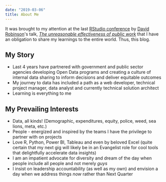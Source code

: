 ```yaml
---
date: "2019-03-06"
title: About Me
---
```


It was brought to my attention at the last [RStudio conference](https://resources.rstudio.com/rstudio-conf-2019) by [David Robinson](https://twitter.com/@drob)'s talk, _[The unreasonable effectiveness of public work](https://resources.rstudio.com/rstudio-conf-2019/the-unreasonable-effectiveness-of-public-work)_ that I have an obligation to share my learnings to the entire world. Thus, this blog.

## My Story

- Last 4 years have partnered with government and public sector agencies developing Open Data programs and creating a culture of internal data sharing to inform decisions and deliver equitable outcomes
- My journey to data has included a path as a web developer, technical project manager, data analyst and currently technical solution architect
- Learning is everything to me

## My Prevailing Interests

- Data, all kinds! (Demographic, expenditures, equity, police, weed, sea lions, meta, etc.)
- People - energized and inspired by the teams I have the privilege to partner with on projects
- Love R, Python, Power BI, Tableau and even by beloved Excel (quite certain that my next gig will likely be in an Evangelist role for cool tools that delightfully accelerate data insights)
- I am an impatient advocate for diversity and dream of the day when people include all people and not merely _guys_
- I insist on leadership accountability (as well as my own) and envision a day when we address things _now_ rather than Next Quarter

